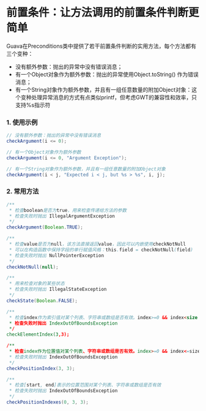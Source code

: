 # 前置条件：让方法调用的前置条件判断更简单
Guava在Preconditions类中提供了若干前置条件判断的实用方法，每个方法都有三个变种：
- 没有额外参数：抛出的异常中没有错误消息；
- 有一个Object对象作为额外参数：抛出的异常使用Object.toString() 作为错误消息；
- 有一个String对象作为额外参数，并且有一组任意数量的附加Object对象：这个变种处理异常消息的方式有点类似printf，但考虑GWT的兼容性和效率，只支持%s指示符


### 1. 使用示例
````java
// 没有额外参数：抛出的异常中没有错误消息
checkArgument(i <= 0);

// 有一个Object对象作为额外参数
checkArgument(i <= 0, "Argument Exception");

// 有一个String对象作为额外参数，并且有一组任意数量的附加Object对象
checkArgument(i < j, "Expected i < j, but %s > %s", i, j);
````

### 2. 常用方法

````java
/**
 * 检查boolean是否为true，用来检查传递给方法的参数
 * 检查失败时抛出 IllegalArgumentException
 */
checkArgument(Boolean.TRUE);

/**
 * 检查value是否为null，该方法直接返回value，因此可以内嵌使用checkNotNull
 * 可以在构造函数中保持字段的单行赋值风格：this.field = checkNotNull(field)
 * 检查失败时抛出 NullPointerException
 */
checkNotNull(null);

/**
 * 用来检查对象的某些状态
 * 检查失败时抛出 IllegalStateException
 */
checkState(Boolean.FALSE);

/**
 * 检查index作为索引值对某个列表、字符串或数组是否有效。index>=0 && index<size
 * 检查失败时抛出 IndexOutOfBoundsException
 */
checkElementIndex(3,3);

/**
 * 检查index作为位置值对某个列表、字符串或数组是否有效。index>=0 && index<=size
 * 检查失败时抛出 IndexOutOfBoundsException
 */
checkPositionIndex(3, 3);

/**
 * 检查[start, end]表示的位置范围对某个列表、字符串或数组是否有效
 * 检查失败时抛出 IndexOutOfBoundsException
 */
checkPositionIndexes(0, 3, 3);
````


